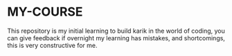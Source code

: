 # MY-COURSE
This repository is my initial learning to build karik in the world of coding, you can give feedback if overnight my learning has mistakes, and shortcomings, this is very constructive for me.
